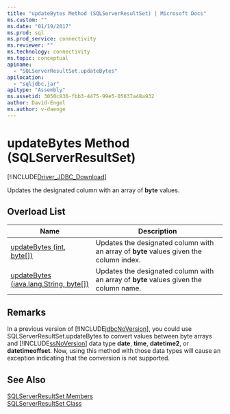 ```yaml
---
title: "updateBytes Method (SQLServerResultSet) | Microsoft Docs"
ms.custom: ""
ms.date: "01/19/2017"
ms.prod: sql
ms.prod_service: connectivity
ms.reviewer: ""
ms.technology: connectivity
ms.topic: conceptual
apiname: 
  - "SQLServerResultSet.updateBytes"
apilocation: 
  - "sqljdbc.jar"
apitype: "Assembly"
ms.assetid: 3050c836-fbb3-4475-99e5-05637a48a932
author: David-Engel
ms.author: v-daenge
---
```

# updateBytes Method (SQLServerResultSet)
[!INCLUDE[Driver_JDBC_Download](../../../includes/driver_jdbc_download.md)]

  Updates the designated column with an array of **byte** values.  
  
## Overload List  
  
|Name|Description|  
|----------|-----------------|  
|[updateBytes (int, byte&#91;&#93;)](../../../connect/jdbc/reference/updatebytes-method-int-byte.md)|Updates the designated column with an array of **byte** values given the column index.|  
|[updateBytes (java.lang.String, byte&#91;&#93;)](../../../connect/jdbc/reference/updatebytes-method-java-lang-string-byte.md)|Updates the designated column with an array of **byte** values given the column name.|  
  
## Remarks  
 In a previous version of [!INCLUDE[jdbcNoVersion](../../../includes/jdbcnoversion_md.md)], you could use SQLServerResultSet.updateBytes to convert values between byte arrays and [!INCLUDE[ssNoVersion](../../../includes/ssnoversion-md.md)] data type **date**, **time**, **datetime2**, or **datetimeoffset**. Now, using this method with those data types will cause an exception indicating that the conversion is not supported.  
  
## See Also  
 [SQLServerResultSet Members](../../../connect/jdbc/reference/sqlserverresultset-members.md)   
 [SQLServerResultSet Class](../../../connect/jdbc/reference/sqlserverresultset-class.md)  
  
  
